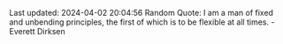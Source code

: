 Last updated: 2024-04-02 20:04:56
Random Quote: I am a man of fixed and unbending principles, the first of which is to be flexible at all times. - Everett Dirksen
